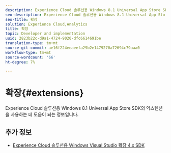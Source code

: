 ```yaml
---
description: Experience Cloud 솔루션용 Windows 8.1 Universal App Store SDK의 익스텐션을 사용하는 데 도움이 되는 정보입니다.
seo-description: Experience Cloud 솔루션용 Windows 8.1 Universal App Store SDK의 익스텐션을 사용하는 데 도움이 되는 정보입니다.
seo-title: 확장
solution: Experience Cloud,Analytics
title: 확장
topic: Developer and implementation
uuid: 2823b22c-d9a1-4724-9020-dfc6614691be
translation-type: tm+mt
source-git-commit: ae16f224eeaeefa29b2e1479270a72694c79aaa0
workflow-type: tm+mt
source-wordcount: '66'
ht-degree: 7%

---
```



# 확장{#extensions}

Experience Cloud 솔루션용 Windows 8.1 Universal App Store SDK의 익스텐션을 사용하는 데 도움이 되는 정보입니다.

## 추가 정보

+ [Experience Cloud 솔루션용 Windows Visual Studio 확장 4.x SDK](/help/windows-appstore/extensions/win-vse-4x.md)
